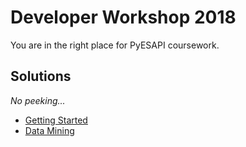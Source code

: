 # Developer Workshop 2018

You are in the right place for PyESAPI coursework.

## Solutions
*No peeking...*
* <a href="http://nbviewer.jupyter.org/github/VarianAPIs/PyESAPI/blob/master/examples/DeveloperWorkshop2018/GettingStarted.ipynb" target="_blank">Getting Started</a>
* <a href="http://nbviewer.jupyter.org/github/VarianAPIs/PyESAPI/blob/master/examples/DeveloperWorkshop2018/DataMining.ipynb" target="_blank">Data Mining</a>
